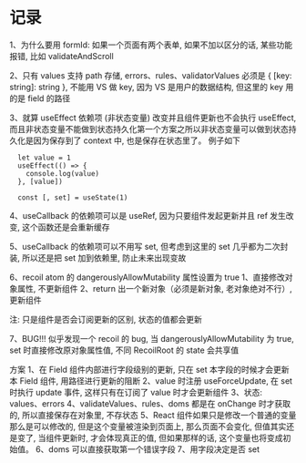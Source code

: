 # 记录

1、为什么要用 formId: 如果一个页面有两个表单, 如果不加以区分的话, 某些功能报错, 比如 validateAndScroll

2、只有 values 支持 path 存储, errors、rules、validatorValues 必须是 { [key: string]: string }, 不能用 VS 做 key, 因为 VS 是用户的数据结构, 但这里的 key 用的是 field 的路径

3、就算 useEffect 依赖项 (非状态变量) 改变并且组件更新也不会执行 useEffect, 而且非状态变量不能做到状态持久化第一个方案之所以非状态变量可以做到状态持久化是因为保存到了 context 中, 也是保存在状态里了。
例子如下
```tsx
  let value = 1
  useEffect(() => {
    console.log(value)
  }, [value])

  const [, set] = useState(1)
```

4、useCallback 的依赖项可以是 useRef, 因为只要组件发起更新并且 ref 发生改变, 这个函数还是会重新缓存

5、useCallback 的依赖项可以不用写 set, 但考虑到这里的 set 几乎都为二次封装, 所以还是把 set 加到依赖里, 防止未来出现变故

6、recoil atom 的 dangerouslyAllowMutability 属性设置为 true
1、直接修改对象属性, 不更新组件
2、return 出一个新对象（必须是新对象, 老对象绝对不行）, 更新组件

注: 只是组件是否会订阅更新的区别, 状态的值都会更新

7、BUG!!! 似乎发现一个 recoil 的 bug, 当 dangerouslyAllowMutability 为 true, set 时直接修改原对象属性值, 不同 RecoilRoot 的 state 会共享值


方案
1、在 Field 组件内部进行字段级别的更新, 只在 set 本字段的时候才会更新本 Field 组件, 用路径进行更新的阻断
2、value 时注册 useForceUpdate, 在 set 时执行 update 事件, 这样只有在订阅了 value 时才会更新组件
3、状态: values、errors
4、validateValues、rules、doms 都是在 onChange 时才获取的, 所以直接保存在对象里, 不存状态
5、React 组件如果只是修改一个普通的变量那么是可以修改的, 但是这个变量被渲染到页面上, 那么页面不会变化, 但值其实还是变了, 当组件更新时, 才会体现真正的值, 但如果那样的话, 这个变量也将变成初始值。
6、doms 可以直接获取第一个错误字段
7、用字段决定是否 set


